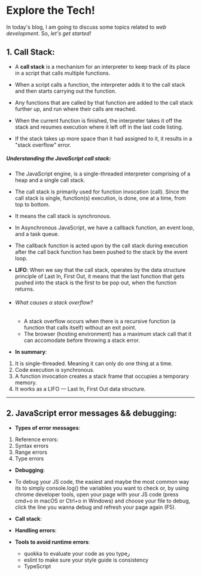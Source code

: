 # Explore the Tech!
In today's blog, I am going to discuss some topics related to _web development_. So, _let's get started!_

## 1. Call Stack:

- A __call stack__ is a mechanism for an interpreter to keep track of its place in a script that calls multiple functions.

 - When a script calls a function, the interpreter adds it to the call stack and then starts carrying out the function.
 - Any functions that are called by that function are added to the call stack further up, and run where their calls are reached.
 - When the current function is finished, the interpreter takes it off the stack and resumes execution where it left off in the last code listing.
 - If the stack takes up more space than it had assigned to it, it results in a "stack overflow" error. 
 
##### Understanding the JavaScript call stack:

- The JavaScript engine, is a single-threaded interpreter comprising of a heap and a single call stack.
- The call stack is primarily used for function invocation (call). Since the call stack is single, function(s) execution, is done, one at a time, from top to bottom.
- It means the call stack is synchronous.
- In Asynchronous JavaScript, we have a callback function, an event loop, and a task queue.
- The callback function is acted upon by the call stack during execution after the call back function has been pushed to the stack by the event loop.
- __LIFO__: When we say that the call stack, operates by the data structure principle of Last In, First Out, it means that the last function that gets pushed into the stack is the first to be pop out, when the function returns.

 - ###### What causes a stack overflow?
   - A stack overflow occurs when there is a recursive function (a function that calls itself) without an exit point.
   - The browser (hosting environment) has a maximum stack call that it can accomodate before throwing a stack error.
- __In summary__:

1. It is single-threaded. Meaning it can only do one thing at a time.
2. Code execution is synchronous.
3. A function invocation creates a stack frame that occupies a temporary memory.
4. It works as a LIFO — Last In, First Out data structure.


--------------

## 2. JavaScript error messages && debugging:

 - __Types of error messages__:
  1. Reference errors:
  2. Syntax errors
  3. Range errors
  4. Type errors
 
- __Debugging__:
 - To debug your JS code, the easiest and maybe the most common way its to simply console.log() the variables you want to check or, by using chrome developer tools, open your page with your JS code (press cmd+o in macOS or Ctrl+o in Windows) and choose your file to debug,
 click the line you wanna debug and refresh your page again (F5).
 
- __Call stack__:
- __Handling errors__:
- __Tools to avoid runtime errors__:
  - quokka to evaluate your code as you typeز
  - eslint to make sure your style guide is consistency
  - TypeScript
